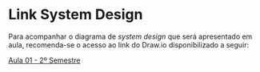 # Link System Design

Para acompanhar o diagrama de _system design_ que será apresentado em aula, recomenda-se o acesso ao link do Draw.io disponibilizado a seguir:

[Aula 01 - 2º Semestre](https://app.diagrams.net/#Wb!E9009bDiz0-PfGy3ySQfH9tXfEhEsClNjotGE0OWot0QGmAwb7WcRo0KgoS7HDuX%2F01FHXSJ5VBR4HM5KZOXZELVYYFI4YERS4C#%7B%22pageId%22%3A%22PCJRFoIFfjW1C8pePHKt%22%7D)